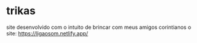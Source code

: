 # trikas
site desenvolvido com o intuito de brincar com meus amigos corintianos
o site: https://ligaosom.netlify.app/
